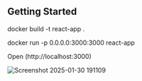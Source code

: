 ## Getting Started

docker build -t react-app .

docker run -p 0.0.0.0:3000:3000 react-app

Open (http://localhost:3000)

![Screenshot 2025-01-30 191109](https://github.com/user-attachments/assets/1799a913-25e9-47f2-bbaa-039249fecd40)
